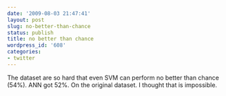 ```yaml
---
date: '2009-08-03 21:47:41'
layout: post
slug: no-better-than-chance
status: publish
title: no better than chance
wordpress_id: '608'
categories:
- twitter
---
```


The dataset are so hard that even SVM can perform no better than chance (54%). ANN got 52%. On the original dataset. I thought that is impossible.
